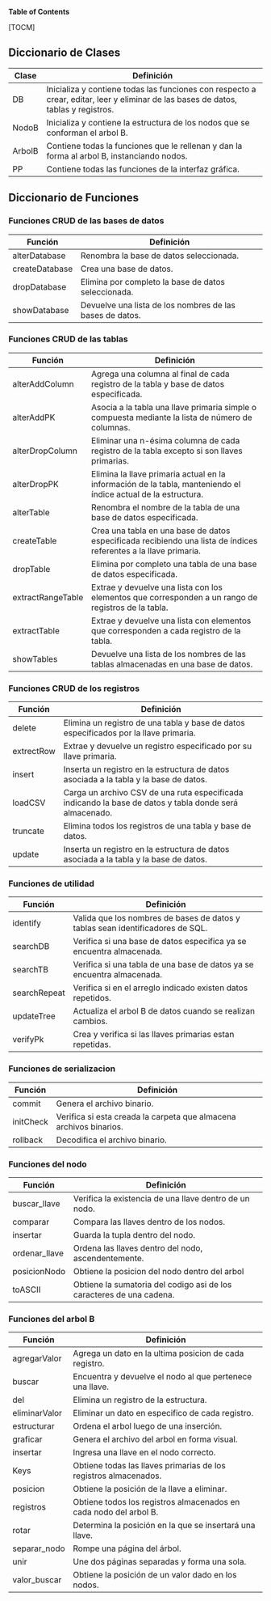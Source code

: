 **Table of Contents**

 [TOCM]


Diccionario de Clases 
-----------------------
Clase |  Definición 
------------ | -------------
DB | Inicializa y contiene todas las funciones con respecto a crear, editar, leer y eliminar de las bases de datos, tablas y registros.
NodoB | Inicializa y contiene la estructura de los nodos que se conforman el arbol B.
ArbolB | Contiene todas la funciones que le rellenan y dan la forma al arbol B, instanciando nodos.
PP | Contiene todas las funciones de la interfaz gráfica.

Diccionario de Funciones 
-----------------------

### Funciones CRUD de las bases de datos ###

Función |  Definición 
------------ | -------------
alterDatabase | Renombra la base de datos seleccionada.
createDatabase | Crea una base de datos.
dropDatabase | Elimina por completo la base de datos seleccionada.
showDatabase | Devuelve una lista de los nombres de las bases de datos.

### Funciones CRUD de las tablas ###

Función |  Definición 
------------ | -------------
alterAddColumn | Agrega una columna al final de cada registro de la tabla y base de datos especificada.
alterAddPK | Asocia a la tabla una llave primaria simple o compuesta mediante la lista de número de columnas.
alterDropColumn | Eliminar una n-ésima columna de cada registro de la tabla excepto si son llaves primarias.
alterDropPK | Elimina la llave primaria actual en la información de la tabla, manteniendo el índice actual de la estructura.
alterTable | Renombra el nombre de la tabla de una base de datos especificada.
createTable | Crea una tabla en una base de datos especificada recibiendo una lista de índices referentes a la llave primaria.
dropTable | Elimina por completo una tabla de una base de datos especificada.
extractRangeTable | Extrae y devuelve una lista con los elementos que corresponden a un rango de registros de la tabla. 
extractTable | Extrae y devuelve una lista con elementos que corresponden a cada registro de la tabla.
showTables | Devuelve una lista de los nombres de las tablas almacenadas en una base de datos.

### Funciones CRUD de los registros ###

Función |  Definición 
------------ | -------------
delete | Elimina un registro de una tabla y base de datos especificados por la llave primaria.
extrectRow | Extrae y devuelve un registro especificado por su llave primaria.
insert | Inserta un registro en la estructura de datos asociada a la tabla y la base de datos.
loadCSV | Carga un archivo CSV de una ruta especificada indicando la base de datos y tabla donde será almacenado.
truncate | Elimina todos los registros de una tabla y base de datos.
update | Inserta un registro en la estructura de datos asociada a la tabla y la base de datos.

### Funciones de utilidad ###

Función |  Definición 
------------ | -------------
identify | Valida que los nombres de bases de datos y tablas sean identificadores de SQL.
searchDB | Verifica si una base de datos especifica ya se encuentra almacenada.
searchTB | Verifica si una tabla de una base de datos ya se encuentra almacenada.
searchRepeat | Verifica si en el arreglo indicado existen datos repetidos.
updateTree |  Actualiza el arbol B de datos cuando se realizan cambios.
verifyPk | Crea y verifica si las llaves primarias estan repetidas.

### Funciones de serializacion ###

Función |  Definición 
------------ | -------------
commit | Genera el archivo binario.
initCheck | Verifica si esta creada la carpeta que almacena archivos binarios.
rollback | Decodifica el archivo binario.

### Funciones del nodo ###

Función |  Definición 
------------ | -------------
buscar_llave | Verifica la existencia de una llave dentro de un nodo.
comparar | Compara las llaves dentro de los nodos.
insertar | Guarda la tupla dentro del nodo.
ordenar_llave | Ordena las llaves dentro del nodo, ascendentemente.
posicionNodo | Obtiene la posicion del nodo dentro del arbol
toASCII | Obtiene la sumatoria del codigo asi de los caracteres de una cadena.

### Funciones del arbol B ###

Función |  Definición 
------------ | -------------
agregarValor | Agrega un dato en la ultima posicion de cada registro.
buscar | Encuentra y devuelve el nodo al que pertenece una llave.
del | Elimina un registro de la estructura.
eliminarValor | Eliminar un dato en especifico de cada registro.
estructurar | Ordena el arbol luego de una inserción.
graficar | Genera el archivo del arbol en forma visual.
insertar | Ingresa una llave en el nodo correcto.
Keys | Obtiene todas las llaves primarias de los registros almacenados.
posicion | Obtiene la posición de la llave a eliminar.
registros | Obtiene todos los registros almacenados en cada nodo del arbol B.
rotar | Determina la posición en la que se insertará una llave.
separar_nodo | Rompe una página del árbol.
unir | Une dos páginas separadas y forma una sola.
valor_buscar | Obtiene la posición de un valor dado en los nodos.


